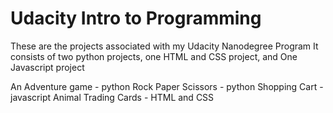 
# Udacity Intro to Programming

These are the projects associated with my Udacity Nanodegree Program
It consists of two python projects, one HTML and CSS project, and One Javascript project

An Adventure game - python
Rock Paper Scissors - python
Shopping Cart - javascript
Animal Trading Cards - HTML and CSS